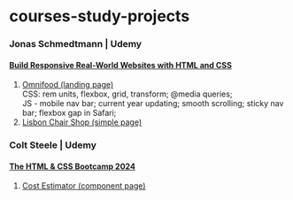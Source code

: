 # courses-study-projects

### Jonas Schmedtmann \| Udemy
#### [Build Responsive Real-World Websites with HTML and CSS](https://www.udemy.com/course/design-and-develop-a-killer-website-with-html5-and-css3/)
1. [Omnifood (landing page)](https://leila-bekirkhan.github.io/courses-study-projects/schmedtmann-build-responsive-real-world-websites/omnifood)  
   CSS: rem units, flexbox, grid, transform; @media queries;  
   JS - mobile nav bar; current year updating; smooth scrolling; sticky nav bar; flexbox gap in Safari;  
3. [Lisbon Chair Shop (simple page)](https://leila-bekirkhan.github.io/courses-study-projects/schmedtmann-build-responsive-real-world-websites/lisbon-chair-shop)

### Colt Steele \| Udemy
#### [The HTML & CSS Bootcamp 2024](https://www.udemy.com/course/html-and-css-bootcamp/)
1. [Cost Estimator (component page)](https://leila-bekirkhan.github.io/courses-study-projects/steele-colt-html-css-bootcamp/cost-estimator)
